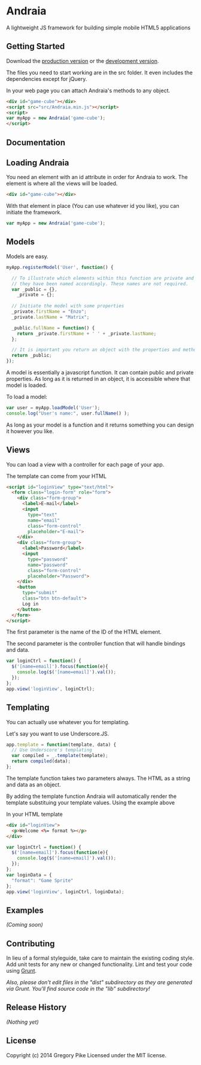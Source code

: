 # Andraia

A lightweight JS framework for building simple mobile HTML5 applications

## Getting Started
<!--### On the server
Install the module with: `npm install Andraia`

```javascript
var Andraia = require('Andraia')('game-cube', { enableRouter: false }); // Does not work
```

### In the browser-->
Download the [production version][min] or the [development version][max].

[min]: https://raw.github.com/grevory/andraia-js-mobile-framework/master/src/Andraia.min.js
[max]: https://raw.github.com/grevory/andraia-js-mobile-framework/master/src/Andraia.js

The files you need to start working are in the src folder. It even includes the dependencies except for jQuery.

In your web page you can attach Andraia's methods to any object.

```html
<div id="game-cube"></div>
<script src="src/Andraia.min.js"></script>
<script>
var myApp = new Andraia('game-cube');
</script>
```

## Documentation
Loading Andraia
---------------

You need an element with an id attribute in order for Andraia to work. The element is where all the views will be loaded.

```html
<div id="game-cube"></div>
```

With that element in place (You can use whatever id you like), you can initiate the framework.

```javascript
var myApp = new Andraia('game-cube');
```


Models
------

Models are easy.

```javascript
myApp.registerModel('User', function() {

  // To illustrate which elements within this function are private and which are public
  // they have been named accordingly. These names are not required.
  var _public = {},
    _private = {};
  
  // Initiate the model with some properties
  _private.firstName = "Enzo";
  _private.lastName = "Matrix";

  _public.fullName = function() {
    return _private.firstName + ' ' + _private.lastName;
  };

  // It is important you return an object with the properties and methods which are publically accessible.
  return _public;
});
```

A model is essentially a javascript function. It can contain public and private properties. As long as it is returned in an object, it is accessible where that model is loaded.

To load a model:

```javascript
var user = myApp.loadModel('User');
console.log("User's name:", user.fullName() );
```

As long as your model is a function and it returns something you can design it however you like.

Views
-----

You can load a view with a controller for each page of your app.

The template can come from your HTML

```html
<script id="loginView" type="text/html">
  <form class="login-form" role="form">
    <div class="form-group">
      <label>E-mail</label>
      <input
        type="text"
        name="email"
        class="form-control"
        placeholder="E-mail">
    </div>
    <div class="form-group">
      <label>Password</label>
      <input
        type="password"
        name="password"
        class="form-control"
        placeholder="Password">
    </div>
    <button
      type="submit"
      class="btn btn-default">
      Log in
    </button>
  </form>
</script>
```

The first parameter is the name of the ID of the HTML element.

The second parameter is the controller function that will handle bindings and data.

```javascript
var loginCtrl = function() {
  $('[name=email]').focus(function(e){
    console.log($('[name=email]').val());
  });
};
app.view('loginView', loginCtrl);
```

Templating
----------

You can actually use whatever you for templating.

Let's say you want to use Underscore.JS.

```javascript
app.template = function(template, data) {
  // Use Underscore's templating
  var compiled = _.template(template);
  return compiled(data);
};
```

The template function takes two parameters always. The HTML as a string and data as an object.

By adding the template function Andraia will automatically render the template substituing your template values. Using the example above

In your HTML template

```html
<div id="loginView">
  <p>Welcome <%= format %></p>
</div>
```

```javascript
var loginCtrl = function() {
  $('[name=email]').focus(function(e){
    console.log($('[name=email]').val());
  });
};
var loginData = {
  "format": "Game Sprite"
};
app.view('loginView', loginCtrl, loginData);
```

## Examples
_(Coming soon)_

## Contributing
In lieu of a formal styleguide, take care to maintain the existing coding style. Add unit tests for any new or changed functionality. Lint and test your code using [Grunt](http://gruntjs.com/).

_Also, please don't edit files in the "dist" subdirectory as they are generated via Grunt. You'll find source code in the "lib" subdirectory!_

## Release History
_(Nothing yet)_

## License
Copyright (c) 2014 Gregory Pike
Licensed under the MIT license.
